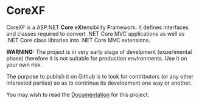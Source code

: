 # CoreXF
CoreXF is a ASP.NET **Core** e**X**tensibility **F**ramework. It defines interfaces and classes required to convert .NET Core MVC applications as well as .NET Core class libraries into .NET Core MVC extensions.

**WARNING:** The project is in very early stage of develpment (experimental phase) therefore it is not suitable for production environments. Use it on your own risk.

The purpose to publish it on Github is to look for contributors (or any other interested parties) so as to contrinue its development one way or another. 

You may wish to read the [Documentation](https://github.com/achristov/CoreXF/wiki) for this project.
